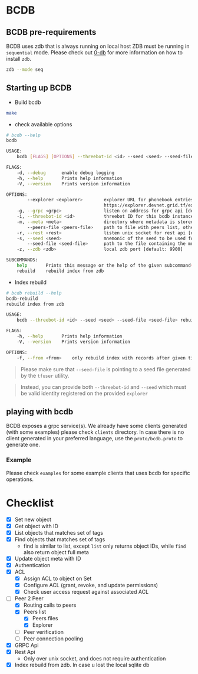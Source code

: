 # BCDB


## BCDB pre-requirements
BCDB uses zdb that is always running on local host ZDB must be running in `sequential` mode. Please check out [0-db](https://github.com/threefoldtech/0-db) for more information on how to install `zdb`.

```bash
zdb --mode seq
```

## Starting up BCDB
- Build bcdb
```bash
make
```
- check available options
```bash
# bcdb --help
bcdb

USAGE:
    bcdb [FLAGS] [OPTIONS] --threebot-id <id> --seed <seed> --seed-file <seed-file> [SUBCOMMAND]

FLAGS:
    -d, --debug      enable debug logging
    -h, --help       Prints help information
    -V, --version    Prints version information

OPTIONS:
        --explorer <explorer>        explorer URL for phonebook entries validations [default:
                                     https://explorer.devnet.grid.tf/explorer/]
    -g, --grpc <grpc>                listen on address for grpc api [default: 0.0.0.0:50051]
    -i, --threebot-id <id>           threebot ID for this bcdb instance
    -m, --meta <meta>                directory where metadata is stored [default: /home/azmy/.bcdb-meta]
        --peers-file <peers-file>    path to file with peers list, otherwise use explorer [env: PEERS_FILE=]
    -r, --rest <rest>                listen unix socket for rest api [default: /tmp/bcdb.sock]
    -s, --seed <seed>                mnemonic of the seed to be used for the identity [env: SEED=]
        --seed-file <seed-file>      path to the file containing the mnemonic [env: seed-file=]
    -z, --zdb <zdb>                  local zdb port [default: 9900]

SUBCOMMANDS:
    help       Prints this message or the help of the given subcommand(s)
    rebuild    rebuild index from zdb
```

- Index rebuild
```bash
# bcdb rebuild --help
bcdb-rebuild
rebuild index from zdb

USAGE:
    bcdb --threebot-id <id> --seed <seed> --seed-file <seed-file> rebuild [OPTIONS]

FLAGS:
    -h, --help       Prints help information
    -V, --version    Prints version information

OPTIONS:
    -f, --from <from>    only rebuild index with records after given timestamp
```

> Please make sure that `--seed-file` is pointing to a seed file generated by the `tfuser` utility.

> Instead, you can provide both `--threebot-id` and `--seed` which must be valid identity registered on the provided `explorer`

## playing with bcdb
BCDB exposes a grpc service(s). We already have some clients generated (with some examples) please check `clients` directory.
In case there is no client generated in your preferred language, use the `proto/bcdb.proto` to generate one.

### Example
Please check `examples` for some example clients that uses bcdb for specific operations.


# Checklist
- [x] Set new object
- [x] Get object with ID
- [x] List objects that matches set of tags
- [x] Find objects that matches set of tags
  - find is similar to list, except `list` only returns object IDs, while `find` also return object full meta
- [x] Update object meta with ID
- [x] Authentication
- [x] ACL
  - [x] Assign ACL to object on Set
  - [x] Configure ACL (grant, revoke, and update permissions)
  - [x] Check user access request against associated ACL
- [ ] Peer 2 Peer
  - [x] Routing calls to peers
  - [x] Peers list
    - [x] Peers files
    - [x] Explorer
  - [ ] Peer verification
  - [ ] Peer connection pooling
- [x] GRPC Api
- [x] Rest Api
  - Only over unix socket, and does not require authentication
- [x] Index rebuild from zdb. In case u lost the local sqlite db
